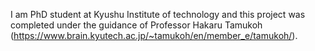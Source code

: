 I am PhD student at Kyushu Institute of technology and this project was completed under the guidance of Professor Hakaru Tamukoh  (https://www.brain.kyutech.ac.jp/~tamukoh/en/member_e/tamukoh/).
